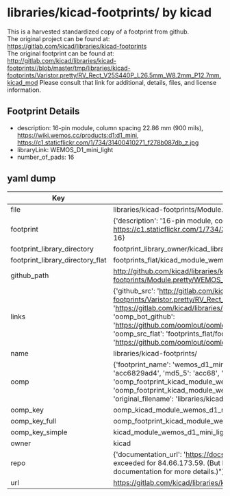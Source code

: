 # libraries/kicad-footprints/ by kicad  
This is a harvested standardized copy of a footprint from github.  
The original project can be found at:  
https://gitlab.com/kicad/libraries/kicad-footprints  
The original footprint can be found at:
http://gitlab.com/kicad/libraries/kicad-footprints//blob/master/tmp/libraries/kicad-footprints/Varistor.pretty/RV_Rect_V25S440P_L26.5mm_W8.2mm_P12.7mm.kicad_mod
Please consult that link for additional, details, files, and license information.  
## Footprint Details
* description: 16-pin module, column spacing 22.86 mm (900 mils), https://wiki.wemos.cc/products:d1:d1_mini, https://c1.staticflickr.com/1/734/31400410271_f278b087db_z.jpg  
* libraryLink: WEMOS_D1_mini_light  
* number_of_pads: 16  
## yaml dump  
| Key | Value |  
| --- | --- |  
| file | libraries/kicad-footprints/Module.pretty/WEMOS_D1_mini_light.kicad_mod |  
| footprint | {'description': '16-pin module, column spacing 22.86 mm (900 mils), https://wiki.wemos.cc/products:d1:d1_mini, https://c1.staticflickr.com/1/734/31400410271_f278b087db_z.jpg', 'libraryLink': 'WEMOS_D1_mini_light', 'number_of_pads': 16} |  
| footprint_library_directory | footprint_library_owner/kicad_libraries/kicad-footprints/ |  
| footprint_library_directory_flat | footprints_flat/kicad_module_wemos_d1_mini_light/working |  
| github_path | http://github.com/kicad/libraries/kicad-footprints//blob/master/tmp/libraries/kicad-footprints/Module.pretty/WEMOS_D1_mini_light.kicad_mod |  
| links | {'github_src': 'http://gitlab.com/kicad/libraries/kicad-footprints//blob/master/tmp/libraries/kicad-footprints/Varistor.pretty/RV_Rect_V25S440P_L26.5mm_W8.2mm_P12.7mm.kicad_mod', 'github_src_repo': 'https://gitlab.com/kicad/libraries/kicad-footprints', 'oomp_bot': 'footprints/kicad_module_wemos_d1_mini_light/working', 'oomp_bot_github': 'https://github.com/oomlout/oomlout_oomp_footprint_bot/tree/main/footprints/kicad_module_wemos_d1_mini_light/working', 'oomp_src_flat': 'footprints_flat/footprints_flat/kicad_module_wemos_d1_mini_light/working', 'oomp_src_flat_github': 'https://github.com/oomlout/oomlout_oomp_footprint_src/tree/main/footprints_flat/kicad_module_wemos_d1_mini_light/working'} |  
| name | libraries/kicad-footprints/ |  
| oomp | {'footprint_name': 'wemos_d1_mini_light', 'library_name': 'module', 'md5': 'acc6829ad4c636117256ad3dbbf9ce86', 'md5_10': 'acc6829ad4', 'md5_5': 'acc68', 'md5_6': 'acc682', 'oomp_key': 'oomp_kicad_module_wemos_d1_mini_light', 'oomp_key_extra': 'oomp_footprint_kicad_module_wemos_d1_mini_light', 'oomp_key_full': 'oomp_footprint_kicad_module_wemos_d1_mini_light_acc682', 'oomp_key_simple': 'kicad_module_wemos_d1_mini_light', 'original_filename': 'libraries/kicad-footprints/Module.pretty/WEMOS_D1_mini_light.kicad_mod', 'owner_name': 'kicad'} |  
| oomp_key | oomp_kicad_module_wemos_d1_mini_light |  
| oomp_key_full | oomp_footprint_kicad_module_wemos_d1_mini_light |  
| oomp_key_simple | kicad_module_wemos_d1_mini_light |  
| owner | kicad |  
| repo | {'documentation_url': 'https://docs.github.com/rest/overview/resources-in-the-rest-api#rate-limiting', 'message': "API rate limit exceeded for 84.66.173.59. (But here's the good news: Authenticated requests get a higher rate limit. Check out the documentation for more details.)"} |  
| url | https://gitlab.com/kicad/libraries/kicad-footprints |  

